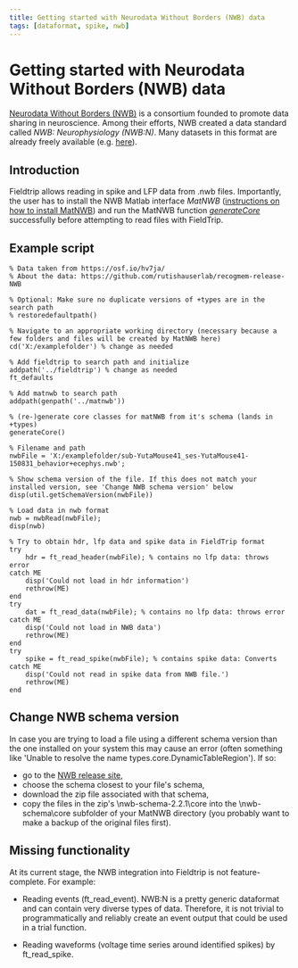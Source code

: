 ```yaml
---
title: Getting started with Neurodata Without Borders (NWB) data
tags: [dataformat, spike, nwb]
---
```


# Getting started with Neurodata Without Borders (NWB) data

[Neurodata Without Borders (NWB)](https://www.nwb.org) is a consortium founded to promote data sharing in neuroscience. Among their efforts, NWB created a data standard called *NWB: Neurophysiology (NWB:N)*. Many datasets in this format are already freely available (e.g. [here](https://www.nwb.org/example-datasets/)).

## Introduction

Fieldtrip allows reading in spike and LFP data from .nwb files. Importantly, the user has to install the NWB Matlab interface *MatNWB* ([instructions on how to install MatNWB](https://neurodatawithoutborders.github.io/matnwb/)) and run the MatNWB function [*generateCore*](https://neurodatawithoutborders.github.io/matnwb/doc/generateCore.html) successfully before attempting to read files with FieldTrip.

## Example script

```
% Data taken from https://osf.io/hv7ja/
% About the data: https://github.com/rutishauserlab/recogmem-release-NWB

% Optional: Make sure no duplicate versions of +types are in the search path
% restoredefaultpath()

% Navigate to an appropriate working directory (necessary because a few folders and files will be created by MatNWB here)
cd('X:/examplefolder') % change as needed

% Add fieldtrip to search path and initialize
addpath('../fieldtrip') % change as needed
ft_defaults

% Add matnwb to search path
addpath(genpath('../matnwb'))

% (re-)generate core classes for matNWB from it's schema (lands in +types)
generateCore()

% Filename and path
nwbFile = 'X:/examplefolder/sub-YutaMouse41_ses-YutaMouse41-150831_behavior+ecephys.nwb';

% Show schema version of the file. If this does not match your installed version, see 'Change NWB schema version' below
disp(util.getSchemaVersion(nwbFile))

% Load data in nwb format
nwb = nwbRead(nwbFile);
disp(nwb)

% Try to obtain hdr, lfp data and spike data in FieldTrip format
try
	hdr = ft_read_header(nwbFile); % contains no lfp data: throws error
catch ME
	disp('Could not load in hdr information')
	rethrow(ME)
end
try
	dat = ft_read_data(nwbFile); % contains no lfp data: throws error
catch ME
	disp('Could not load in NWB data')
	rethrow(ME)
end
try
	spike = ft_read_spike(nwbFile); % contains spike data: Converts
catch ME
	disp('Could not read in spike data from NWB file.')
	rethrow(ME)
end
 ```

## Change NWB schema version
In case you are trying to load a file using a different schema version than the one installed on your system this may cause an error (often something like 'Unable to resolve the name types.core.DynamicTableRegion'). If so:
- go to the [NWB release site](https://github.com/NeurodataWithoutBorders/nwb-schema/releases),
- choose the schema closest to your file's schema,
- download the zip file associated with that schema,
- copy the files in the zip's \nwb-schema-2.2.1\core into the \nwb-schema\core subfolder of your MatNWB directory (you probably want to make a backup of the original files first).

## Missing functionality

At its current stage, the NWB integration into Fieldtrip is not feature-complete. For example:

- Reading events (ft_read_event). NWB:N is a pretty generic dataformat and can contain very diverse types of data. Therefore, it is not trivial to programmatically and reliably create an event output that could be used in a trial function.

- Reading waveforms (voltage time series around identified spikes) by ft_read_spike.
